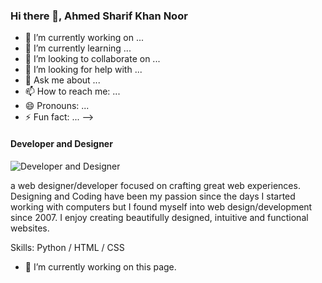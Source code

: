 ### Hi there 👋, Ahmed Sharif Khan Noor
- 🔭 I’m currently working on ...
- 🌱 I’m currently learning ...
- 👯 I’m looking to collaborate on ...
- 🤔 I’m looking for help with ...
- 💬 Ask me about ...
- 📫 How to reach me: ...
- 😄 Pronouns: ...
- ⚡ Fun fact: ...
-->
#### Developer and Designer 
![Developer and Designer ](https://pbs.twimg.com/profile_banners/817093197792804864/1626731093/600x200)

a web designer/developer focused on crafting great web experiences. Designing and Coding have been my passion since the days I started working with computers but I found myself into web design/development since 2007. I enjoy creating beautifully designed, intuitive and functional websites.

Skills: Python / HTML / CSS

- 🔭 I’m currently working on this page. 




